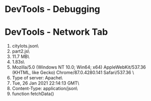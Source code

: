 # DevTools - Debugging


# DevTools - Network Tab
1. citylots.json\
2. part2.js\
3. 11.7 MB\
4. 1.83s\
5. Mozilla/5.0 (Windows NT 10.0; Win64; x64) AppleWebKit/537.36 (KHTML, like Gecko) Chrome/87.0.4280.141 Safari/537.36 \
6. Type of server: Apache\
7. Tue, 26 Jan 2021 22:14:13 GMT\
8. Content-Type: application/json\
9. function fetchData()
